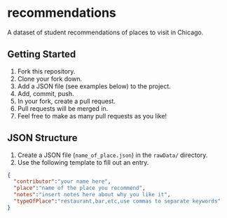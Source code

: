 # recommendations
A dataset of student recommendations of places to visit in Chicago.

## Getting Started
1. Fork this repository.
2. Clone your fork down.
3. Add a JSON file (see examples below) to the project.
4. Add, commit, push.
5. In your fork, create a pull request.
6. Pull requests will be merged in.
7. Feel free to make as many pull requests as you like!

## JSON Structure
1. Create a JSON file (`name_of_place.json`) in the `rawData/` directory.
2. Use the following template to fill out an entry.

```json
{
  "contributor":"your name here",
  "place":"name of the place you recommend",
  "notes":"insert notes here about why you like it",
  "typeOfPlace":"restaurant,bar,etc,use commas to separate keywords"
}
```
